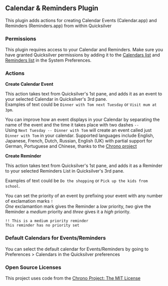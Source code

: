 ## Calendar & Reminders Plugin

This plugin adds actions for creating Calendar Events (Calendar.app) and Reminders (Reminders.app) from within Quicksilver

### Permissions

This plugin requires access to your Calendar and Reminders. Make sure you have granted Quicksilver permissions by adding it to the [Calendars list](x-apple.systempreferences:com.apple.preference.security?Privacy_Calendars) and [Reminders list](x-apple.systempreferences:com.apple.preference.security?Privacy_Reminders) in the System Preferences.

### Actions

**Create Calendar Event**

This action takes text from Quicksilver's 1st pane, and adds it as an event to your selected Calendar in Quicksilver's 3rd pane.  
Examples of text could be `Dinner with Tom next Tuesday` or `Visit mum at 3pm`.

You can improve how an event displays in your Calendar by separating the name of the event and the time it takes place with two dashes `--`  
Using `Next Tuesday -- Dinner with Tom` will create an event called just `Dinner with Tom` in your calendar. Supported languages include English, Japanese, French, Dutch, Russian, English (UK) with partial support for German, Portuguese and Chinese, thanks to the [Chrono project](https://github.com/wanasit/chrono)

**Create Reminder**

This action takes text from Quicksilver's 1st pane, and adds it as a Reminder to your selected Reminders List in Quicksilver's 3rd pane.

Examples of text could be `Do the shopping` or `Pick up the kids from school`.

You can set the priority of an event by prefixing your event with any number of exclamation marks `!`  
*One* exclamantion mark gives the Reminder a *low* priority, *two* give the Reminder a *medium* priority and *three* gives it a *high* priority.

`!! This is a medium priority reminder`  
`This reminder has no priority set`


### Default Calendars for Events/Reminders

You can select the default calendar for Events/Reminders by going to Preferences > Calendars in the Quicksilver preferences


### Open Source Licenses

This project uses code from the [Chrono Project: The MIT License](https://raw.githubusercontent.com/wanasit/chrono/master/LICENSE.txt)
